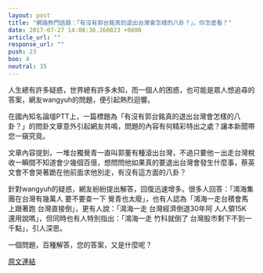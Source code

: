 ```yaml
---
layout: post
title: "網路熱門話題：「有沒有郭台銘真的退出台灣會怎樣的八卦？」，你怎麼看？"
date: 2017-07-27 14:08:36.260023 +0800
article_url: ""
response_url: ""
push: 23
boo: 4
neutral: 35
---
```


人生總有許多疑惑，世界總有許多未知，而一個人的困惑，也可能是眾人想追尋的答案，網友wangyuh的問題，便引起熱烈迴響。

在國內知名論壇PTT上，一篇標題為「有沒有郭台銘真的退出台灣會怎樣的八卦？」的問卦文章意外引起網友共鳴，問題的內容有何精彩特出之處？讓本新聞帶您一窺究竟。

文章內容提到，一堆台獨覺青一直叫郭董有種滾出台灣，不過只要他ㄧ出走台灣稅收一瞬間不知道會少幾個百億，想問問他如果真的要退出台灣會發生什麼事，蔡英文會不會哭著跪在他前面求他別走，有沒有這方面的八卦？

針對wangyuh的疑惑，網友紛紛提出解答，回復迅速增多。很多人回答：「鴻海集團在台灣有幾萬人 要不要查一下  覺青也太廢」，也有人認為「鴻海一走台積會馬上跟著跑  台灣直接倒」，更有人說：「鴻海一走 台灣經濟倒退30年阿  人人領15K 還用說嗎」，但同時也有人特別指出：「鴻海一走 竹科就倒了 台灣股市剩下不到一千點」，引人深思。

一個問題，百種解答，您的答案，又是什麼呢？

<a href = "https://www.ptt.cc/bbs/Gossiping/M.1501128569.A.B11.html">原文連結</a>

